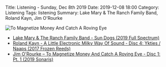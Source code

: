 Title: Listening - Sunday, Dec 8th 2019 
Date: 2019-12-08 18:00
Category: Listening
Tags: listening
Summary: Lake Mary & The Ranch Family Band, Roland Kayn, Jim O'Rourke


![To Magnetize Money And Catch A Roving Eye](/images/money.jpg)

- [Lake Mary & The Ranch Family Band - Sun Dogs (2019 Full Spectrum)](https://www.discogs.com/release/14489210)
- [Roland Kayn - A Little Electronic Milky Way Of Sound - Disc 4: Ykties / Naaps (2017 Frozen Reeds)](https://www.discogs.com/Roland-Kayn-A-Little-Electronic-Milky-Way-Of-Sound/release/11017924)
- [Jim O'Rourke – To Magnetize Money And Catch A Roving Eye - Disc 1: Pt. 1 (2019 Sonaris)](https://www.discogs.com/Jim-ORourke-To-Magnetize-Money-And-Catch-A-Roving-Eye/release/14361840)

